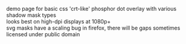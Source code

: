 demo page for basic css 'crt-like' phosphor dot overlay with various shadow mask types  
looks best on high-dpi displays at 1080p+  
svg masks have a scaling bug in firefox, there will be gaps sometimes  
licensed under public domain
